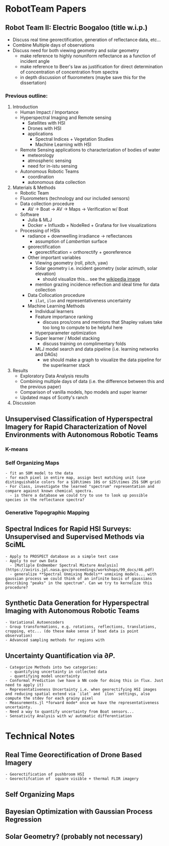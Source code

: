# RobotTeam Papers 
## Robot Team II: Electric Boogaloo (title w.i.p.)
- Discuss real time georectification, generation of reflectance data, etc... 
- Combine Multiple days of observations
- Discuss need for both viewing geometry and solar geometry 
  - make reference to highly nonuniform reflectance as a function of incident angle 
  - make reference to Beer's law as justification for direct determination of concentration of concentration from spectra 
  - in depth discussion of fluorometers (maybe save this for the dissertation)

### Previous outline: 
1. Introduction
   - Human Impact / Importance 
   - Hyperspectral Imaging and Remote sensing
     - Satellites with HSI 
     - Drones with HSI 
     - applications 
       - Spectral Indices + Vegetation Studies
       - Machine Learning with HSI
   - Remote Sensing applications to characterization of bodies of water
     - meteorology 
     - atmospheric sensing 
     - need for in-istu sensing
   - Autonomous Robotic Teams 
     - coordination
     - autonomous data collection 
2. Materials & Methods 
   - Robotic Team 
   - Fluorometers (technology and our included sensors)
   - Data collection procedure
     - AV -> Boat -> AV -> Maps -> Verification w/ Boat
   - Software 
     - Julia & MLJ
     - Docker + Influxdb + NodeRed + Grafana for live visualizations
   - Processing of HSIs 
     - radiance + downwelling irradiance -> reflectances 
       - assumption of *Lambertian* surface
     - georectification 
       - georectification = orthorectify + georeference
     - Other important variables 
       - Viewing geometry (roll, pitch, yaw)
       - Solar geometry i.e. incident geometry (solar azimuth, solar elevation)
         - should visualize this... see the [wikipedia image](https://en.wikipedia.org/wiki/Solar_zenith_angle#/media/File:Solar_Zenith_Angle_min.png)
       - mention grazing incidence reflection and ideal time for data collection
     - Data Collocation procedure 
       - `ilat`, `ilon` and representativeness uncertainty
     - Machine Learning Methods 
       - Individual learners 
       - Feature importance ranking 
         - discuss pros/cons and mentions that Shapley values take too long to compute to be helpful here 
       - Hyperparameter optimization
       - Super learner / Model stacking 
         - discuss training on complimentary folds
       - MLJ model search and data pipeline (i.e. learning networks and DAGs)
         - we should make a graph to visualize the data pipeline for the superlearner stack 
3. Results 
   - Exploratory Data Analysis results 
   - Combining multiple days of data (i.e. the difference between this and the previous paper)
   - Comparison of vanilla models, hpo models and super learner
   - Updated maps of Scotty's ranch 
4. Discussion

## Unsupervised Classification of Hyperspectral Imagery for Rapid Characterization of Novel Environments with Autonomous Robotic Teams 
### K-means 
### Self Organizing Maps
    - fit an SOM model to the data 
    - for each pixel in entire map, assign best matching unit (use distinguishable colors for a $10\times 10$ or $25\times 25$ SOM grid)
    - For class, investigate the learned "spectrum" representation and compare against known chemical spectra. 
      - is there a database we could try to use to look up possible species in the reflectance spectra? 
### Generative Topographic Mapping 

## Spectral Indices for Rapid HSI Surveys: Unsupervised and Supervised Methods via SciML
    - Apply to PROSPECT database as a simple test case 
    - Apply to our own Data 
      - [Mutliple Endmember Spectral Mixture Analysis](https://aviris.jpl.nasa.gov/proceedings/workshops/99_docs/46.pdf)
      - generalize **Spectral Unmixing Models** unmixing models... with gaussian process we could think of an infinite basis of gaussians describing "peaks" in the spectrum". Can we try to kernelize this procedure?

## Synthetic Data Generation for Hyperspectral Imaging with Autonomous Robotic Teams
    - Variational Autoencoders 
    - Group transformations, e.g. rotations, reflections, translations, cropping, etc... (do these make sense if boat data is point observation) 
    - Advanced sampling methods for regions with 

## Uncertainty Quantification via $\partial P$.
    - Categorize Methods into two categories: 
      - quantifying uncertainty in collected data 
      - quantifying model uncertainty
    - Conformal Prediction (we have a NN code for doing this in flux. Just need to apply it)
    - Representativeness Uncertainty i.e. when georectifying HSI images and reducing spatial extend via `ilat` and `ilon` settings, also compute the stdev for each grainy pixel
    - Measurements.jl *forward mode* once we have the representativeness uncertainty. 
    - Need a way to quantify uncertainty from Boat sensors... 
    - Sensativity Analysis with w/ automatic differentiation
    

# Technical Notes 
## Real Time Georectification of Drone Based Imagery
    - Georectification of pushbroom HSI 
    - Georectifcation of  square visible + thermal FLIR imagery

## Self Organizing Maps 
## Bayesian Optimization with Gaussian Process Regression
## Solar Geometry? (probably not necessary)
